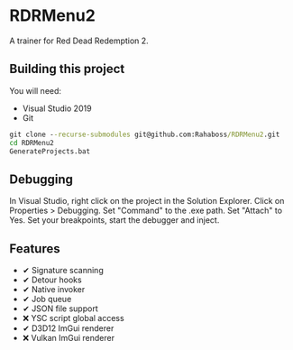 # RDRMenu2
A trainer for Red Dead Redemption 2.

## Building this project
You will need:
* Visual Studio 2019
* Git

```cmd
git clone --recurse-submodules git@github.com:Rahaboss/RDRMenu2.git
cd RDRMenu2
GenerateProjects.bat
```

## Debugging
In Visual Studio, right click on the project in the Solution Explorer. Click on Properties > Debugging. Set "Command" to the .exe path. Set "Attach" to Yes. Set your breakpoints, start the debugger and inject.

## Features
* ✔ Signature scanning
* ✔ Detour hooks
* ✔ Native invoker
* ✔ Job queue
* ✔ JSON file support
* ❌ YSC script global access
* ✔ D3D12 ImGui renderer
* ❌ Vulkan ImGui renderer
